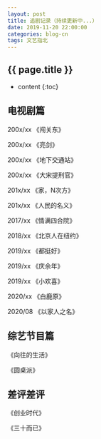 ```yaml
---
layout: post
title: 追剧记录（持续更新中...）
date: 2019-11-20 22:00:00
categories: blog-cn
tags: 文艺指北
--- 
```



<h2>{{ page.title }}</h2>

* content
{:toc}

## 电视剧篇

200x/xx  《闯关东》

200x/xx  《亮剑》

200x/xx  《地下交通站》

200x/xx  《大宋提刑官》

201x/xx  《家，N次方》

201x/xx  《人民的名义》

2017/xx  《情满四合院》

2018/xx  《北京人在纽约》

2019/xx  《都挺好》

2019/xx  《庆余年》

2019/xx  《小欢喜》

2020/xx  《白鹿原》

2020/08  《以家人之名》

## 综艺节目篇

《向往的生活》

《圆桌派》



## 差评差评

《创业时代》

《三十而已》